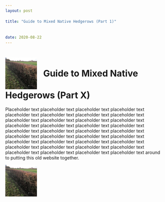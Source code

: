 ```yaml
---
layout: post

title: "Guide to Mixed Native Hedgerows (Part 1)"


date: 2020-08-22
---
```

<h1><img src="/assets/images/nativehedge1-100.JPG" style="vertical-align: middle;" width="100px"/><span style="vertical-align: middle;">&nbsp;&nbsp; Guide to Mixed Native Hedgerows (Part X)</span></h1>

Placeholder text placeholder text placeholder text placeholder text placeholder text placeholder text placeholder text placeholder text placeholder text placeholder text placeholder text placeholder text placeholder text placeholder text placeholder text placeholder text placeholder text placeholder text placeholder text placeholder text placeholder text placeholder text placeholder text placeholder text placeholder text placeholder text placeholder text placeholder text placeholder text placeholder text placeholder text placeholder text placeholder text placeholder text placeholder text placeholder text around to putting this old website together. 

<img src="/assets/images/nativehedge1-100.JPG" alt="hi" class="inline"/>

